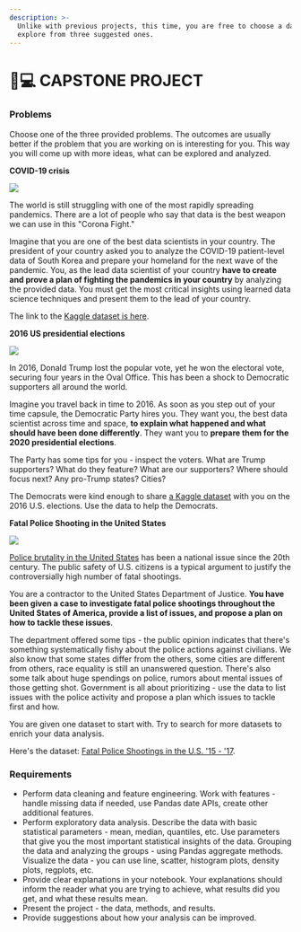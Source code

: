 ```yaml
---
description: >-
  Unlike with previous projects, this time, you are free to choose a dataset to
  explore from three suggested ones.
---
```


# 👨💻 CAPSTONE PROJECT

### Problems <a href="#problems" id="problems"></a>

Choose one of the three provided problems. The outcomes are usually better if the problem that you are working on is interesting for you. This way you will come up with more ideas, what can be explored and analyzed.

**COVID-19 crisis**

![](https://images.unsplash.com/photo-1574515944794-d6dedc7150de?ixlib=rb-1.2.1\&ixid=MXwxMjA3fDB8MHxwaG90by1wYWdlfHx8fGVufDB8fHw%3D\&auto=format\&fit=crop\&w=1532\&q=80)

The world is still struggling with one of the most rapidly spreading pandemics. There are a lot of people who say that data is the best weapon we can use in this "Corona Fight."

Imagine that you are one of the best data scientists in your country. The president of your country asked you to analyze the COVID-19 patient-level data of South Korea and prepare your homeland for the next wave of the pandemic. You, as the lead data scientist of your country **have to create and prove a plan of fighting the pandemics in your country** by analyzing the provided data. You must get the most critical insights using learned data science techniques and present them to the lead of your country.

The link to the [Kaggle dataset is here](https://www.kaggle.com/kimjihoo/coronavirusdataset/).

**2016 US presidential elections**

![](https://images.unsplash.com/photo-1583340806569-6da3d5ea9911?ixlib=rb-1.2.1\&ixid=MXwxMjA3fDB8MHxwaG90by1wYWdlfHx8fGVufDB8fHw%3D\&auto=format\&fit=crop\&w=1315\&q=80)

In 2016, Donald Trump lost the popular vote, yet he won the electoral vote, securing four years in the Oval Office. This has been a shock to Democratic supporters all around the world.

Imagine you travel back in time to 2016. As soon as you step out of your time capsule, the Democratic Party hires you. They want you, the best data scientist across time and space, **to explain what happened and what should have been done differently**. They want you to **prepare them for the 2020 presidential elections**.

The Party has some tips for you - inspect the voters. What are Trump supporters? What do they feature? What are our supporters? Where should focus next? Any pro-Trump states? Cities?

The Democrats were kind enough to share [a Kaggle dataset](https://www.kaggle.com/benhamner/2016-us-election) with you on the 2016 U.S. elections. Use the data to help the Democrats.

**Fatal Police Shooting in the United States**

![](https://images.unsplash.com/photo-1606352466047-7cef02b312bb?ixlib=rb-1.2.1\&ixid=MXwxMjA3fDB8MHxwaG90by1wYWdlfHx8fGVufDB8fHw%3D\&auto=format\&fit=crop\&w=1662\&q=80)

[Police brutality in the United States](https://en.wikipedia.org/wiki/Police\_brutality\_in\_the\_United\_States) has been a national issue since the 20th century. The public safety of U.S. citizens is a typical argument to justify the controversially high number of fatal shootings.

You are a contractor to the United States Department of Justice. **You have been given a case to investigate fatal police shootings throughout the United States of America, provide a list of issues, and propose a plan on how to tackle these issues**.

The department offered some tips - the public opinion indicates that there's something systematically fishy about the police actions against civilians. We also know that some states differ from the others, some cities are different from others, race equality is still an unanswered question. There's also some talk about huge spendings on police, rumors about mental issues of those getting shot. Government is all about prioritizing - use the data to list issues with the police activity and propose a plan which issues to tackle first and how.

You are given one dataset to start with. Try to search for more datasets to enrich your data analysis.

Here's the dataset: [Fatal Police Shootings in the U.S. '15 - '17](https://www.kaggle.com/washingtonpost/police-shootings).

### Requirements <a href="#requirements" id="requirements"></a>

* Perform data cleaning and feature engineering. Work with features - handle missing data if needed, use Pandas date APIs, create other additional features.
* Perform exploratory data analysis. Describe the data with basic statistical parameters - mean, median, quantiles, etc. Use parameters that give you the most important statistical insights of the data. Grouping the data and analyzing the groups - using Pandas aggregate methods. Visualize the data - you can use line, scatter, histogram plots, density plots, regplots, etc.
* Provide clear explanations in your notebook. Your explanations should inform the reader what you are trying to achieve, what results did you get, and what these results mean.
* Present the project - the data, methods, and results.
* Provide suggestions about how your analysis can be improved.
